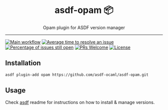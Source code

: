 <div align="center">
<h1>asdf-opam 📦</h1>
Opam plugin for ASDF version manager
</div>
<hr />

[![Main workflow](https://github.com/asdf-ocaml/asdf-opam/workflows/Main%20workflow/badge.svg)](https://github.com/asdf-ocaml/asdf-opam/actions)
[![Average time to resolve an issue](https://isitmaintained.com/badge/resolution/asdf-ocaml/asdf-opam.svg)](https://isitmaintained.com/project/asdf-ocaml/asdf-opam "Average time to resolve an issue")
[![Percentage of issues still open](https://isitmaintained.com/badge/open/asdf-ocaml/asdf-opam.svg)](https://isitmaintained.com/project/asdf-ocaml/asdf-opam "Percentage of issues still open")
[![PRs Welcome](https://img.shields.io/badge/PRs-welcome-brightgreen.svg)](http://makeapullrequest.com)
[![License](https://img.shields.io/github/license/asdf-ocaml/asdf-opam?color=brightgreen)](https://github.com/asdf-ocaml/asdf-opam/blob/master/LICENSE)

## Installation

```bash
asdf plugin-add opam https://github.com/asdf-ocaml/asdf-opam.git
```

## Usage

Check [asdf](https://github.com/asdf-vm/asdf) readme for instructions on how to
install & manage versions.
